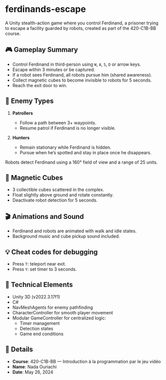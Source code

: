 # ferdinands-escape
A Unity stealth-action game where you control Ferdinand, a prisoner trying to escape a facility guarded by robots, created as part of the 420-C1B-BB course. 

## 🎮 Gameplay Summary

- Control Ferdinand in third-person using `W`, `A`, `S`, `D` or arrow keys.
- Escape within 3 minutes or be captured.
- If a robot sees Ferdinand, all robots pursue him (shared awareness).
- Collect magnetic cubes to become invisible to robots for 5 seconds.
- Reach the exit door to win.

## 🤖 Enemy Types

1. **Patrollers**
   - Follow a path between 3+ waypoints.
   - Resume patrol if Ferdinand is no longer visible.

2. **Hunters**
   - Remain stationary while Ferdinand is hidden.
   - Pursue when he’s spotted and stay in place once he disappears.

Robots detect Ferdinand using a 160° field of view and a range of 25 units.

## 🧱 Magnetic Cubes

- 3 collectible cubes scattered in the complex.
- Float slightly above ground and rotate constantly.
- Deactivate robot detection for 5 seconds.

## 🎬 Animations and Sound

- Ferdinand and robots are animated with walk and idle states.
- Background music and cube pickup sound included.

## 💡 Cheat codes for debugging

- Press `T`: teleport near exit.
- Press `Y`: set timer to 3 seconds.

## 🔧 Technical Elements

- Unity 3D (v2022.3.17f1)
- C#
- NavMeshAgents for enemy pathfinding
- CharacterController for smooth player movement
- Modular GameController for centralized logic:
  - Timer management
  - Detection states
  - Game end conditions

## 📄 Details

- **Course**: 420-C1B-BB — Introduction à la programmation par le jeu vidéo
- **Name**: Nada Ouriachi
- **Date**: May 26, 2024
